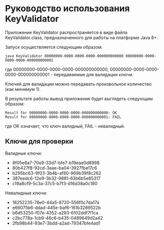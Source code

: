 # Руководство использования KeyValidator
Приложение KeyValidator распространяется в виде файла KeyValidator.class, предназначенного для работы на платформе Java 8+.

Запуск осуществляется следующим образом:
```shell script
java KeyValidator 00000000-0000-0000-0000-000000000000 00000000-0000-0000-0000-000000000001
```
где 00000000-0000-0000-0000-000000000000, 00000000-0000-0000-0000-000000000001 - передаваемые для валидации ключи.

Ключей для валидации можно передавать произвольное количество (как минимум 1).

В результате работы вывод приложения будет выглядеть следующим образом:
```shell script
Result for 00000000-0000-0000-0000-000000000000: OK
Result for 00000000-0000-0000-0000-000000000001: FAIL
```
где OK означает, что ключ валидный, FAIL - невалидный.

## Ключи для проверки
Валидные ключи:

* 8f05e6a7-70e9-33d7-bfe7-b19eae0d8998
* 80b427f8-92cd-3aae-ba04-3927fbe17c6
* b295bc63-9f03-3b4b-af80-969b39f8c262
* 387eedc6-12e9-3b32-9881-63b6b5e85317
* c19a8cf9-5c3a-37c5-b7f3-d16d38a0c180

Невалидные ключи:

* 18252235-78e0-44a5-8720-556f0c7da17a
* e66075b6-ddad-445e-baf6-161b3289522b
* b6d53250-f07e-4352-a293-6102ddf7f1ca
* c2bc778a-1cb9-46c6-b435-0489649d2a42
* 2fb98b44-93e7-3bdd-a2ad-79347bfe4ad1
